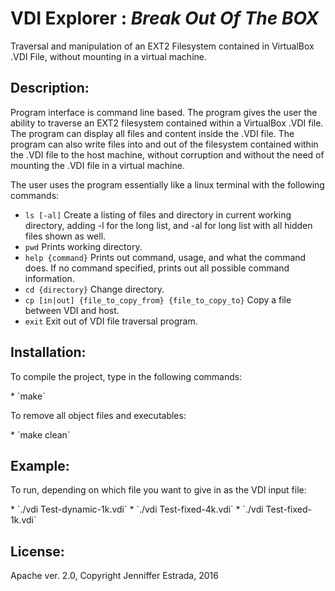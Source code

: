 # <b> VDI Explorer</b> : <em>Break Out Of The BOX</em>
<p>Traversal and manipulation of an EXT2 Filesystem contained in VirtualBox .VDI File, without mounting in a virtual machine.</p>

## Description:
<p>Program interface is command line based. The program gives the user the ability to traverse an EXT2 filesystem contained within a VirtualBox .VDI file. The program can display all files and content inside the .VDI file. The program can also write files into and out of the filesystem contained within the .VDI file to the host machine, without corruption and without the need of mounting the .VDI file in a virtual machine. </p>

<p>The user uses the program essentially like a linux terminal with the following commands:</p>

  * `ls [-al]`  Create a listing of files and directory in current working directory, adding -l for the long list, and -al for long list with all hidden files shown as well.
  * `pwd` Prints working directory.
  * `help {command}` Prints out command, usage, and what the command does. If no command specified, prints out all possible command information.
  * `cd {directory}` Change directory.
  * `cp [in|out] {file_to_copy_from} {file_to_copy_to}` Copy a file between VDI and host.
  * `exit` Exit out of VDI file traversal program.

## Installation:
<p>To compile the project, type in the following commands: </p>
  * `make`

<p>To remove all object files and executables:</p>
  * `make clean`

## Example:
<p>To run, depending on which file you want to give in as the VDI input file:</p>
  * `./vdi Test-dynamic-1k.vdi`</li>
  * `./vdi Test-fixed-4k.vdi`</li>
  * `./vdi Test-fixed-1k.vdi`</li>

## License: 
Apache ver. 2.0, Copyright Jenniffer Estrada, 2016
